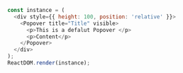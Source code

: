 <!--start-code-->

```js
const instance = (
  <div style={{ height: 100, position: 'relative' }}>
    <Popover title="Title" visible>
      <p>This is a defalut Popover </p>
      <p>Content</p>
    </Popover>
  </div>
);
ReactDOM.render(instance);
```

<!--end-code-->
